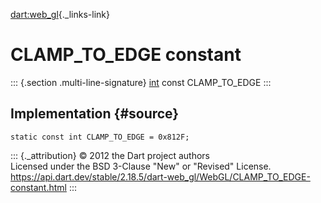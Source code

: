 [dart:web\_gl](../../dart-web_gl/dart-web_gl-library){._links-link}

CLAMP\_TO\_EDGE constant
========================

::: {.section .multi-line-signature}
[int](../../dart-core/int-class) const CLAMP\_TO\_EDGE
:::

Implementation {#source}
--------------

``` {.language-dart data-language="dart"}
static const int CLAMP_TO_EDGE = 0x812F;
```

::: {._attribution}
© 2012 the Dart project authors\
Licensed under the BSD 3-Clause \"New\" or \"Revised\" License.\
<https://api.dart.dev/stable/2.18.5/dart-web_gl/WebGL/CLAMP_TO_EDGE-constant.html>
:::
